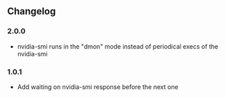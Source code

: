 ## Changelog

### 2.0.0
- nvidia-smi runs in the "dmon" mode instead of periodical execs of the nvidia-smi

### 1.0.1
- Add waiting on nvidia-smi response before the next one
